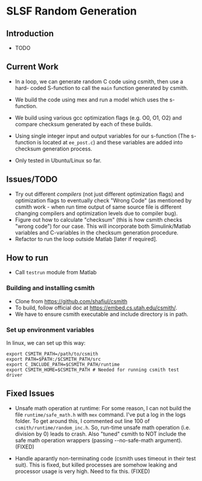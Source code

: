 # SLSF Random Generation

## Introduction

 - TODO

## Current Work

 - In a loop, we can generate random C code using csmith, then use a hard-
coded S-function to call the `main` function generated by csmith.

 - We build the code using mex and run a model which uses the s-function.

 - We build using various gcc optimization flags (e.g. O0, O1, O2) and
compare checksum generated by each of these builds.

 - Using single integer input and output variables for our s-function 
(The s-function is located at `ee_post.c`) and these variables are
added into checksum generation process.

 - Only tested in Ubuntu/Linux so far.

## Issues/TODO

 - Try out different *compilers* (not just different optimization flags) 
and optimization flags to eventually check "Wrong Code" (as mentioned by 
csmith work - when run time output of same source 
file is different changing compilers and optimization levels due to 
compiler bug).
 - Figure out how to calculate "checksum" (this is how csmith checks "wrong
code") for our case. This will incorporate both Simulink/Matlab variables and 
C-variables in the checksum generation procedure.
 - Refactor to run the loop outside Matlab [later if required].

## How to run

 - Call `testrun` module from Matlab

### Building and installing csmith

 - Clone from https://github.com/shafiul/csmith
 - To build, follow official doc at https://embed.cs.utah.edu/csmith/.
 - We have to ensure csmith executable and include directory is in path. 

### Set up environment variables

In linux, we can set up this way:

    export CSMITH_PATH=/path/to/csmith
    export PATH=$PATH:/$CSMITH_PATH/src
    export C_INCLUDE_PATH=$CSMITH_PATH/runtime
    export CSMITH_HOME=$CSMITH_PATH # Needed for running csmith test driver

## Fixed Issues

 - Unsafe math operation at runtime: For some reason, I can not build the 
file `runtime/safe_math.h` with `mex` command. I've put a log in the logs 
folder. To get around this, I commented out line 100 of 
`csmith/runtime/random_inc.h`. So, run-time unsafe math operation (i.e. 
division by 0) leads to crash. Also "tuned" csmith to NOT include the safe
math operation wrappers (passing --no-safe-math argument). (FIXED)

- Handle aparantly non-terminating code (csmith uses timeout in their 
test suit). This is fixed, but killed processes are somehow leaking and 
processor usage is very high. Need to fix this. (FIXED)

